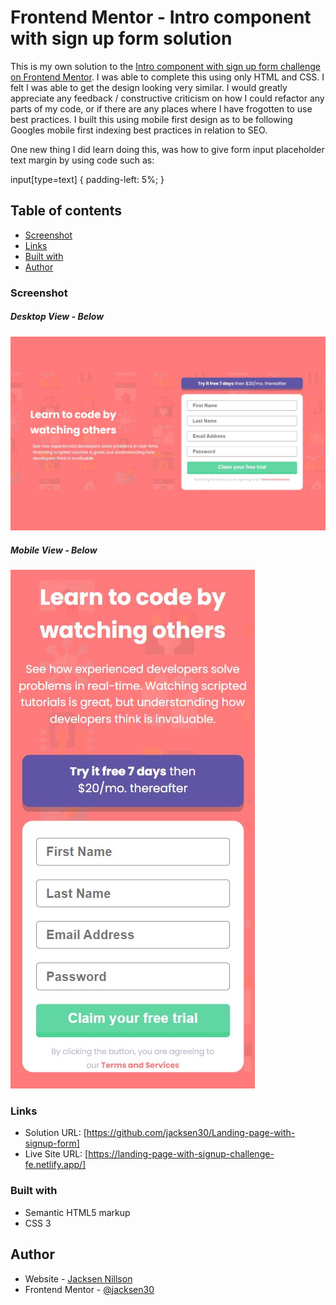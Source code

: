 # Frontend Mentor - Intro component with sign up form solution

This is my own solution to the [Intro component with sign up form challenge on Frontend Mentor](https://www.frontendmentor.io/challenges/intro-component-with-signup-form-5cf91bd49edda32581d28fd1). I was able to complete this using only HTML and CSS. I felt I was able to get the design looking very similar. I would greatly appreciate any feedback / constructive criticism on how I could refactor any parts of my code, or if there are any places where I have frogotten to use best practices. I built this using mobile first design as to be following Googles mobile first indexing best practices in relation to SEO. 

One new thing I did learn doing this, was how to give form input placeholder text margin by using code such as: 

input[type=text] {
    padding-left: 5%;
}

## Table of contents

  - [Screenshot](#screenshot)
  - [Links](#links)
  - [Built with](#built-with)
  - [Author](#author)

### Screenshot
##### Desktop View - Below
![Desktop Screenshot](./images/desktop-view.JPG)

##### Mobile View - Below
![Mobile Screenshot](./images/mobile-view.JPG)



### Links

- Solution URL: [https://github.com/jacksen30/Landing-page-with-signup-form]
- Live Site URL: [https://landing-page-with-signup-challenge-fe.netlify.app/]

### Built with

- Semantic HTML5 markup
- CSS 3 

## Author

- Website - [Jacksen Nillson](https://www.quotemkr.com)
- Frontend Mentor - [@jacksen30](https://www.frontendmentor.io/profile/jacksen30)